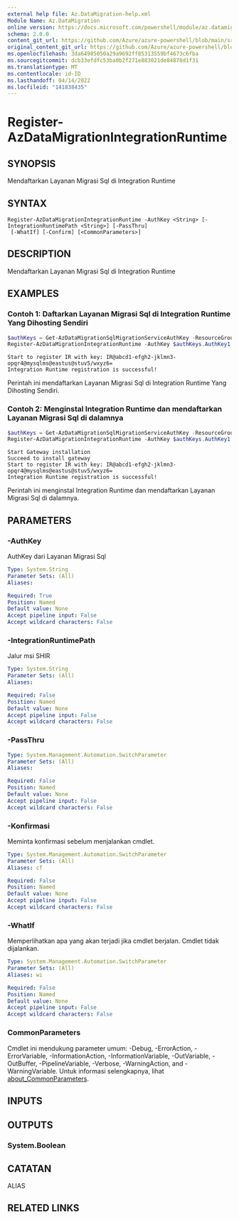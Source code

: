 ```yaml
---
external help file: Az.DataMigration-help.xml
Module Name: Az.DataMigration
online version: https://docs.microsoft.com/powershell/module/az.datamigration/register-azdatamigrationintegrationruntime
schema: 2.0.0
content_git_url: https://github.com/Azure/azure-powershell/blob/main/src/DataMigration/DataMigration/help/Register-AzDataMigrationIntegrationRuntime.md
original_content_git_url: https://github.com/Azure/azure-powershell/blob/main/src/DataMigration/DataMigration/help/Register-AzDataMigrationIntegrationRuntime.md
ms.openlocfilehash: 3da64985050a29a9692ff85313559bf4673c6fba
ms.sourcegitcommit: dcb33efdfc53ba0b2f271e883021de84878d1f31
ms.translationtype: MT
ms.contentlocale: id-ID
ms.lasthandoff: 04/14/2022
ms.locfileid: "141838435"
---
```

# Register-AzDataMigrationIntegrationRuntime

## SYNOPSIS
Mendaftarkan Layanan Migrasi Sql di Integration Runtime

## SYNTAX

```
Register-AzDataMigrationIntegrationRuntime -AuthKey <String> [-IntegrationRuntimePath <String>] [-PassThru]
 [-WhatIf] [-Confirm] [<CommonParameters>]
```

## DESCRIPTION
Mendaftarkan Layanan Migrasi Sql di Integration Runtime

## EXAMPLES

### Contoh 1: Daftarkan Layanan Migrasi Sql di Integration Runtime Yang Dihosting Sendiri
```powershell
$authKeys = Get-AzDataMigrationSqlMigrationServiceAuthKey -ResourceGroupName "MyResourceGroup" -SqlMigrationServiceName "MySqlMigrationService"
Register-AzDataMigrationIntegrationRuntime -AuthKey $authKeys.AuthKey1
```

```output
Start to register IR with key: IR@abcd1-efgh2-jklmn3-opqr4@mysqlms@eastus@stuv5/wxyz6=
Integration Runtime registration is successful!
```

Perintah ini mendaftarkan Layanan Migrasi Sql di Integration Runtime Yang Dihosting Sendiri.

### Contoh 2: Menginstal Integration Runtime dan mendaftarkan Layanan Migrasi Sql di dalamnya
```powershell
$authKeys = Get-AzDataMigrationSqlMigrationServiceAuthKey -ResourceGroupName "MyResourceGroup" -SqlMigrationServiceName "MySqlMigrationService"
Register-AzDataMigrationIntegrationRuntime -AuthKey $authKeys.AuthKey1 -IntegrationRuntimePath "C:\Users\user\Downloads\IntegrationRuntime.msi"
```

```output
Start Gateway installation
Succeed to install gateway
Start to register IR with key: IR@abcd1-efgh2-jklmn3-opqr4@mysqlms@eastus@stuv5/wxyz6=
Integration Runtime registration is successful!
```

Perintah ini menginstal Integration Runtime dan mendaftarkan Layanan Migrasi Sql di dalamnya.

## PARAMETERS

### -AuthKey
AuthKey dari Layanan Migrasi Sql

```yaml
Type: System.String
Parameter Sets: (All)
Aliases:

Required: True
Position: Named
Default value: None
Accept pipeline input: False
Accept wildcard characters: False
```

### -IntegrationRuntimePath
Jalur msi SHIR

```yaml
Type: System.String
Parameter Sets: (All)
Aliases:

Required: False
Position: Named
Default value: None
Accept pipeline input: False
Accept wildcard characters: False
```

### -PassThru

```yaml
Type: System.Management.Automation.SwitchParameter
Parameter Sets: (All)
Aliases:

Required: False
Position: Named
Default value: None
Accept pipeline input: False
Accept wildcard characters: False
```

### -Konfirmasi
Meminta konfirmasi sebelum menjalankan cmdlet.

```yaml
Type: System.Management.Automation.SwitchParameter
Parameter Sets: (All)
Aliases: cf

Required: False
Position: Named
Default value: None
Accept pipeline input: False
Accept wildcard characters: False
```

### -WhatIf
Memperlihatkan apa yang akan terjadi jika cmdlet berjalan.
Cmdlet tidak dijalankan.

```yaml
Type: System.Management.Automation.SwitchParameter
Parameter Sets: (All)
Aliases: wi

Required: False
Position: Named
Default value: None
Accept pipeline input: False
Accept wildcard characters: False
```

### CommonParameters
Cmdlet ini mendukung parameter umum: -Debug, -ErrorAction, -ErrorVariable, -InformationAction, -InformationVariable, -OutVariable, -OutBuffer, -PipelineVariable, -Verbose, -WarningAction, and -WarningVariable. Untuk informasi selengkapnya, lihat [about_CommonParameters](http://go.microsoft.com/fwlink/?LinkID=113216).

## INPUTS

## OUTPUTS

### System.Boolean

## CATATAN

ALIAS

## RELATED LINKS
